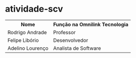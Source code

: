 # atividade-scv

<table>
  <tr>
    <th>Nome</th>
    <th>Fun&ccedil;&atilde;o na Omnilink Tecnologia</th>
  </tr>
  <tr>
    <td>Rodrigo Andrade</td>
    <td>Professor</td>
  </tr>
  <tr>
    <td>Felipe Libório</td>
    <td>Desenvolvedor</td>
  </tr>
  <tr>
    <td>Adelino Lourenço</td>
    <td>Analista de Software</td>
  </tr>
</table>
